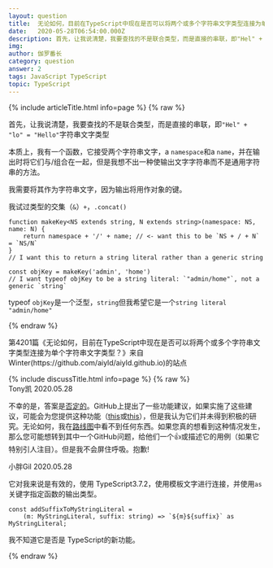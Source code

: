 ```yaml
---
layout: question
title:  无论如何，目前在TypeScript中现在是否可以将两个或多个字符串文字类型连接为单个字符串文字类型？
date:   2020-05-28T06:54:00.000Z
description: 首先，让我说清楚，我要查找的不是联合类型，而是直接的串联，即"Hel" + "lo" = "Hello"字符串文字类型本质上，我有一个函数，它接受两个...
img: 
author: 伽罗番长
category: question
answer: 2
tags: JavaScript TypeScript
topic: TypeScript
---
```

<div class="article-root">
  <div class="article">
    {% include articleTitle.html info=page %}
    {% raw %}
    <div class="article-content"><p><font style="vertical-align: inherit;"><font style="vertical-align: inherit;">首先，让我说清楚，我要查找的不是联合类型，而是直接的串联，即</font></font><code>"Hel" + "lo" = "Hello"</code><font style="vertical-align: inherit;"><font style="vertical-align: inherit;">字符串文字类型</font></font></p>

<p><font style="vertical-align: inherit;"><font style="vertical-align: inherit;">本质上，我有一个函数，它接受两个字符串文字，a </font></font><code>namespace</code><font style="vertical-align: inherit;"><font style="vertical-align: inherit;">和a </font></font><code>name</code><font style="vertical-align: inherit;"><font style="vertical-align: inherit;">，并在输出时将它们与/组合在一起，但是我想不出一种使输出文字字符串而不是通用字符串的方法。</font></font></p>

<p><font style="vertical-align: inherit;"><font style="vertical-align: inherit;">我需要将其作为字符串文字，因为输出将用作对象的键。</font></font></p>

<p><font style="vertical-align: inherit;"><font style="vertical-align: inherit;">我试过类型的交集（</font></font><code>&amp;</code><font style="vertical-align: inherit;"><font style="vertical-align: inherit;">）</font></font><code>+</code><font style="vertical-align: inherit;"><font style="vertical-align: inherit;">，</font></font><code>.concat()</code></p>

<pre class="lang-js prettyprint prettyprinted" style=""><code><span class="kwd">function</span><span class="pln"> makeKey</span><span class="pun">&lt;</span><span class="pln">NS extends string</span><span class="pun">,</span><span class="pln"> N extends string</span><span class="pun">&gt;(</span><span class="pln">namespace</span><span class="pun">:</span><span class="pln"> NS</span><span class="pun">,</span><span class="pln"> name</span><span class="pun">:</span><span class="pln"> N</span><span class="pun">)</span><span class="pln"> </span><span class="pun">{</span><span class="pln">
    </span><span class="kwd">return</span><span class="pln"> namespace </span><span class="pun">+</span><span class="pln"> </span><span class="str">'/'</span><span class="pln"> </span><span class="pun">+</span><span class="pln"> name</span><span class="pun">;</span><span class="pln"> </span><span class="com">// &lt;- want this to be `NS + / + N` = `NS/N`</span><span class="pln">
</span><span class="pun">}</span><span class="pln">
</span><span class="com">// I want this to return a string literal rather than a generic string</span><span class="pln">

</span><span class="kwd">const</span><span class="pln"> objKey </span><span class="pun">=</span><span class="pln"> makeKey</span><span class="pun">(</span><span class="str">'admin'</span><span class="pun">,</span><span class="pln"> </span><span class="str">'home'</span><span class="pun">)</span><span class="pln">
</span><span class="com">// I want typeof objKey to be a string literal: `"admin/home"`, not a generic `string`</span><span class="pln">
</span></code></pre>

<p><font style="vertical-align: inherit;"><font style="vertical-align: inherit;">typeof </font></font><code>objKey</code><font style="vertical-align: inherit;"><font style="vertical-align: inherit;">是一个泛型，</font></font><code>string</code><font style="vertical-align: inherit;"><font style="vertical-align: inherit;">但我希望它是一个</font></font><code>string literal</code> <code>"admin/home"</code></p></div>
    {% endraw %}
  </div>
  <p class="winter_mark">第4201篇《无论如何，目前在TypeScript中现在是否可以将两个或多个字符串文字类型连接为单个字符串文字类型？》来自Winter(https://github.com/aiyld/aiyld.github.io)的站点</p>
  <div class="discuss-wrapper">
    {% include discussTitle.html info=page %}
    {% raw %}
    <div class="discuss-list">
    <div class="discuss-item">
        <div class="discuss-parent">
          <div class="discuss-meta">
            <span class="discuss-user">Tony凯</span>
            <span class="discuss-time">2020.05.28</span>
          </div>
          <div class="discuss-comment"><p><font style="vertical-align: inherit;"><font style="vertical-align: inherit;">不幸的是，答案是</font></font><a href="https://github.com/Microsoft/TypeScript/issues/12940" rel="noreferrer"><font style="vertical-align: inherit;"><font style="vertical-align: inherit;">否定的</font></font></a><font style="vertical-align: inherit;"><font style="vertical-align: inherit;">。</font><font style="vertical-align: inherit;">GitHub上提出了一些功能建议，如果实施了这些建议，可能会为您提供这种功能（</font></font><a href="https://github.com/Microsoft/TypeScript/issues/12754" rel="noreferrer"><font style="vertical-align: inherit;"><font style="vertical-align: inherit;">this</font></font></a><font style="vertical-align: inherit;"><font style="vertical-align: inherit;">或</font></font><a href="https://github.com/Microsoft/TypeScript/issues/6579" rel="noreferrer"><font style="vertical-align: inherit;"><font style="vertical-align: inherit;">this</font></font></a><font style="vertical-align: inherit;"><font style="vertical-align: inherit;">），但是我认为它们并未得到积极的研究。</font><font style="vertical-align: inherit;">无论如何，</font><font style="vertical-align: inherit;">我在</font></font><a href="https://github.com/Microsoft/TypeScript/wiki/Roadmap" rel="noreferrer"><font style="vertical-align: inherit;"><font style="vertical-align: inherit;">路线图</font></font></a><font style="vertical-align: inherit;"><font style="vertical-align: inherit;">中看不到任何东西</font><font style="vertical-align: inherit;">。</font><font style="vertical-align: inherit;">如果您真的想看到这种情况发生，那么您可能想转到其中一个GitHub问题，给他们一个👍或描述它的用例（如果它特别引人注目）。</font><font style="vertical-align: inherit;">但是我不会屏住呼吸。</font><font style="vertical-align: inherit;">抱歉!</font></font></p></div>
        </div></div><div class="discuss-item">
        <div class="discuss-parent">
          <div class="discuss-meta">
            <span class="discuss-user">小胖Gil</span>
            <span class="discuss-time">2020.05.28</span>
          </div>
          <div class="discuss-comment"><p><font style="vertical-align: inherit;"><font style="vertical-align: inherit;">它对我来说是有效的，使用 TypeScript3.7.2，使用模板文字进行连接，并使用</font></font><code>as</code><font style="vertical-align: inherit;"><font style="vertical-align: inherit;">关键字指定函数的输出类型。</font></font></p>

<pre class="lang-js prettyprint prettyprinted" style=""><code><span class="kwd">const</span><span class="pln"> addSuffixToMyStringLiteral </span><span class="pun">=</span><span class="pln">
    </span><span class="pun">(</span><span class="pln">m</span><span class="pun">:</span><span class="pln"> </span><span class="typ">MyStringLiteral</span><span class="pun">,</span><span class="pln"> suffix</span><span class="pun">:</span><span class="pln"> string</span><span class="pun">)</span><span class="pln"> </span><span class="pun">=&gt;</span><span class="pln"> </span><span class="pun">`</span><span class="pln">$</span><span class="pun">{</span><span class="pln">m</span><span class="pun">}</span><span class="pln">$</span><span class="pun">{</span><span class="pln">suffix</span><span class="pun">}`</span><span class="pln"> as </span><span class="typ">MyStringLiteral</span><span class="pun">;</span></code></pre>

<p><font style="vertical-align: inherit;"><font style="vertical-align: inherit;">我不知道它是否是 TypeScript的新功能。</font></font></p></div>
        </div></div>
    </div>
    {% endraw %}
  </div>
<div>
